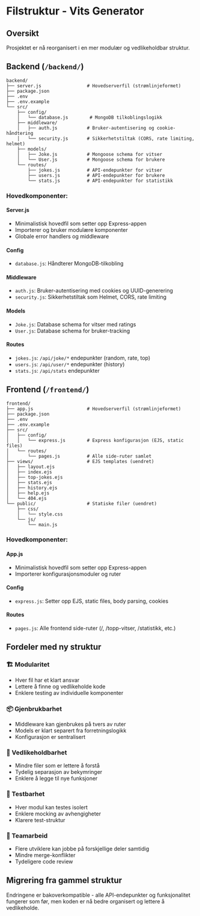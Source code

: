 # Filstruktur - Vits Generator

## Oversikt
Prosjektet er nå reorganisert i en mer modulær og vedlikeholdbar struktur.

## Backend (`/backend/`)

```
backend/
├── server.js                 # Hovedserverfil (strømlinjeformet)
├── package.json
├── .env
├── .env.example
└── src/
    ├── config/
    │   └── database.js        # MongoDB tilkoblingslogikk
    ├── middleware/
    │   ├── auth.js           # Bruker-autentisering og cookie-håndtering
    │   └── security.js       # Sikkerhetstiltak (CORS, rate limiting, helmet)
    ├── models/
    │   ├── Joke.js           # Mongoose schema for vitser
    │   └── User.js           # Mongoose schema for brukere
    └── routes/
        ├── jokes.js          # API-endepunkter for vitser
        ├── users.js          # API-endepunkter for brukere
        └── stats.js          # API-endepunkter for statistikk
```

### Hovedkomponenter:

#### Server.js
- Minimalistisk hovedfil som setter opp Express-appen
- Importerer og bruker modulære komponenter
- Globale error handlers og middleware

#### Config
- `database.js`: Håndterer MongoDB-tilkobling

#### Middleware
- `auth.js`: Bruker-autentisering med cookies og UUID-generering
- `security.js`: Sikkerhetstiltak som Helmet, CORS, rate limiting

#### Models
- `Joke.js`: Database schema for vitser med ratings
- `User.js`: Database schema for bruker-tracking

#### Routes
- `jokes.js`: `/api/joke/*` endepunkter (random, rate, top)
- `users.js`: `/api/user/*` endepunkter (history)
- `stats.js`: `/api/stats` endepunkter

## Frontend (`/frontend/`)

```
frontend/
├── app.js                    # Hovedserverfil (strømlinjeformet)
├── package.json
├── .env
├── .env.example
├── src/
│   ├── config/
│   │   └── express.js        # Express konfigurasjon (EJS, static files)
│   └── routes/
│       └── pages.js          # Alle side-ruter samlet
├── views/                    # EJS templates (uendret)
│   ├── layout.ejs
│   ├── index.ejs
│   ├── top-jokes.ejs
│   ├── stats.ejs
│   ├── history.ejs
│   ├── help.ejs
│   └── 404.ejs
└── public/                   # Statiske filer (uendret)
    ├── css/
    │   └── style.css
    └── js/
        └── main.js
```

### Hovedkomponenter:

#### App.js
- Minimalistisk hovedfil som setter opp Express-appen
- Importerer konfigurasjonsmoduler og ruter

#### Config
- `express.js`: Setter opp EJS, static files, body parsing, cookies

#### Routes
- `pages.js`: Alle frontend side-ruter (/, /topp-vitser, /statistikk, etc.)

## Fordeler med ny struktur

### 🏗️ Modularitet
- Hver fil har et klart ansvar
- Lettere å finne og vedlikeholde kode
- Enklere testing av individuelle komponenter

### 📦 Gjenbrukbarhet
- Middleware kan gjenbrukes på tvers av ruter
- Models er klart separert fra forretningslogikk
- Konfigurasjon er sentralisert

### 🔧 Vedlikeholdbarhet
- Mindre filer som er lettere å forstå
- Tydelig separasjon av bekymringer
- Enklere å legge til nye funksjoner

### 🧪 Testbarhet
- Hver modul kan testes isolert
- Enklere mocking av avhengigheter
- Klarere test-struktur

### 👥 Teamarbeid
- Flere utviklere kan jobbe på forskjellige deler samtidig
- Mindre merge-konflikter
- Tydeligere code review

## Migrering fra gammel struktur

Endringene er bakoverkompatible - alle API-endepunkter og funksjonalitet fungerer som før, men koden er nå bedre organisert og lettere å vedlikeholde. 